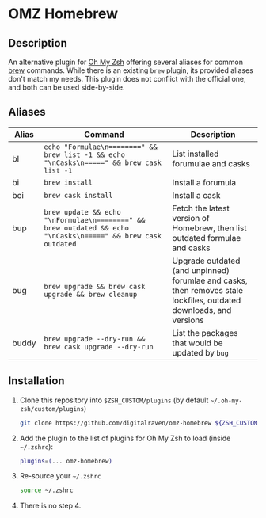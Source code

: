 OMZ Homebrew
============

Description
-----------

An alternative plugin for [Oh My Zsh][0] offering several aliases for common [brew][1] commands. While there is an existing `brew` plugin, its provided aliases don't match my needs. This plugin does not conflict with the official one, and both can be used side-by-side.

Aliases
-------

| Alias | Command                                                                                                       | Description                                                                                                        |
|-------|---------------------------------------------------------------------------------------------------------------|--------------------------------------------------------------------------------------------------------------------|
| bl    | `echo "Formulae\n========" && brew list -1 && echo "\nCasks\n=====" && brew cask list -1`                    | List installed forumulae and casks                                                                                 |
| bi    | `brew install`                                                                                                | Install a forumula                                                                                                 |
| bci   | `brew cask install`                                                                                           | Install a cask                                                                                                     |
| bup   | `brew update && echo "\nFormulae\n========" && brew outdated && echo "\nCasks\n=====" && brew cask outdated` | Fetch the latest version of Homebrew, then list outdated formulae and casks                                        |
| bug   | `brew upgrade && brew cask upgrade && brew cleanup`                                                           | Upgrade outdated (and unpinned) forumlae and casks, then removes stale lockfiles, outdated downloads, and versions |
| buddy | `brew upgrade --dry-run && brew cask upgrade --dry-run`                                                       | List the packages that would be updated by `bug`                                                                   |

Installation
------------

1. Clone this repository into `$ZSH_CUSTOM/plugins` (by default `~/.oh-my-zsh/custom/plugins`)

    ```sh
    git clone https://github.com/digitalraven/omz-homebrew ${ZSH_CUSTOM:-~/.oh-my-zsh/custom}/plugins/omz-homebrew
    ```

2. Add the plugin to the list of plugins for Oh My Zsh to load (inside `~/.zshrc`):

    ```sh
    plugins=(... omz-homebrew)
    ```

3. Re-source your `~/.zshrc`

    ```sh
    source ~/.zshrc
    ```

4. There is no step 4.

[0]: https://ohmyz.sh
[1]: https://brew.sh
